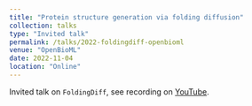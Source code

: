 ```yaml
---
title: "Protein structure generation via folding diffusion"
collection: talks
type: "Invited talk"
permalink: /talks/2022-foldingdiff-openbioml
venue: "OpenBioML"
date: 2022-11-04
location: "Online"
---
```


Invited talk on `FoldingDiff`, see recording on [YouTube](https://www.youtube.com/watch?v=pjB88rrHDTg).
